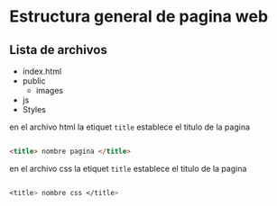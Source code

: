 # Estructura general de pagina web

## Lista de archivos

- index.html
- public
    - images
- js
- Styles




en el  archivo html la etiquet `title`
establece el titulo de la pagina

```html

<title> nombre pagina </title>

```

en el  archivo css la etiquet `title`
establece el titulo de la pagina

```css

<title> nombre css </title>

```
